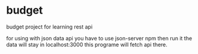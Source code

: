# budget
budget project for learning rest api

for using with json data api you have to use json-server npm then run it the data will stay in localhost:3000 this programe will fetch api there.
